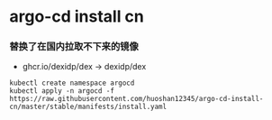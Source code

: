 # argo-cd install cn
### 替换了在国内拉取不下来的镜像
- ghcr.io/dexidp/dex -> dexidp/dex

```
kubectl create namespace argocd
kubectl apply -n argocd -f https://raw.githubusercontent.com/huoshan12345/argo-cd-install-cn/master/stable/manifests/install.yaml
```